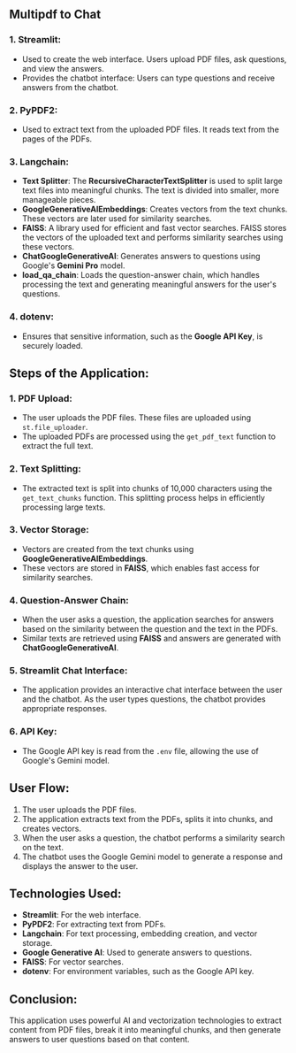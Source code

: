 

## Multipdf to Chat

### 1. **Streamlit**:
   - Used to create the web interface. Users upload PDF files, ask questions, and view the answers.
   - Provides the chatbot interface: Users can type questions and receive answers from the chatbot.

### 2. **PyPDF2**:
   - Used to extract text from the uploaded PDF files. It reads text from the pages of the PDFs.

### 3. **Langchain**:
   - **Text Splitter**: The **RecursiveCharacterTextSplitter** is used to split large text files into meaningful chunks. The text is divided into smaller, more manageable pieces.
   - **GoogleGenerativeAIEmbeddings**: Creates vectors from the text chunks. These vectors are later used for similarity searches.
   - **FAISS**: A library used for efficient and fast vector searches. FAISS stores the vectors of the uploaded text and performs similarity searches using these vectors.
   - **ChatGoogleGenerativeAI**: Generates answers to questions using Google's **Gemini Pro** model.
   - **load_qa_chain**: Loads the question-answer chain, which handles processing the text and generating meaningful answers for the user's questions.

### 4. **dotenv**:
   - Ensures that sensitive information, such as the **Google API Key**, is securely loaded.

## Steps of the Application:

### 1. **PDF Upload**:
   - The user uploads the PDF files. These files are uploaded using `st.file_uploader`.
   - The uploaded PDFs are processed using the `get_pdf_text` function to extract the full text.

### 2. **Text Splitting**:
   - The extracted text is split into chunks of 10,000 characters using the `get_text_chunks` function. This splitting process helps in efficiently processing large texts.

### 3. **Vector Storage**:
   - Vectors are created from the text chunks using **GoogleGenerativeAIEmbeddings**.
   - These vectors are stored in **FAISS**, which enables fast access for similarity searches.

### 4. **Question-Answer Chain**:
   - When the user asks a question, the application searches for answers based on the similarity between the question and the text in the PDFs.
   - Similar texts are retrieved using **FAISS** and answers are generated with **ChatGoogleGenerativeAI**.

### 5. **Streamlit Chat Interface**:
   - The application provides an interactive chat interface between the user and the chatbot. As the user types questions, the chatbot provides appropriate responses.

### 6. **API Key**:
   - The Google API key is read from the `.env` file, allowing the use of Google's Gemini model.

## User Flow:

1. The user uploads the PDF files.
2. The application extracts text from the PDFs, splits it into chunks, and creates vectors.
3. When the user asks a question, the chatbot performs a similarity search on the text.
4. The chatbot uses the Google Gemini model to generate a response and displays the answer to the user.

## Technologies Used:
- **Streamlit**: For the web interface.
- **PyPDF2**: For extracting text from PDFs.
- **Langchain**: For text processing, embedding creation, and vector storage.
- **Google Generative AI**: Used to generate answers to questions.
- **FAISS**: For vector searches.
- **dotenv**: For environment variables, such as the Google API key.

## Conclusion:
This application uses powerful AI and vectorization technologies to extract content from PDF files, break it into meaningful chunks, and then generate answers to user questions based on that content.
